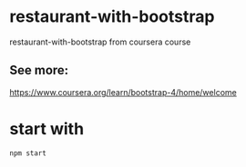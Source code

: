 # restaurant-with-bootstrap
restaurant-with-bootstrap from coursera course

## See more:
https://www.coursera.org/learn/bootstrap-4/home/welcome


# start with

```
npm start
```